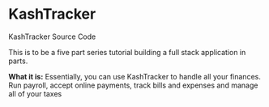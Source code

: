# KashTracker
KashTracker Source Code

This is to be a five part series tutorial building a full stack application in parts.

**What it is:**
Essentially, you can use KashTracker to handle all your finances. Run payroll, accept online payments, track bills and expenses and manage all of your taxes
